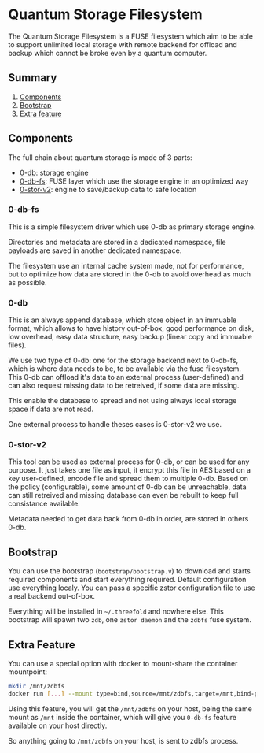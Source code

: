 # Quantum Storage Filesystem

The Quantum Storage Filesystem is a FUSE filesystem which aim to be able to support unlimited local storage
with remote backend for offload and backup which cannot be broke even by a quantum computer.

## Summary

1. [Components](#components)
2. [Bootstrap](#bootstrap)
3. [Extra feature](#extra-feature)

## Components

The full chain about quantum storage is made of 3 parts:

- [0-db](https://github.com/threefoldtech/0-db): storage engine
- [0-db-fs](https://github.com/threefoldtech/0-db-fs): FUSE layer which use the storage engine in an optimized way
- [0-stor-v2](https://github.com/threefoldtech/0-stor_v2): engine to save/backup data to safe location

### 0-db-fs

This is a simple filesystem driver which use 0-db as primary storage engine.

Directories and metadata are stored in a dedicated namespace, file payloads are saved in another
dedicated namespace.

The filesystem use an internal cache system made, not for performance, but to optimize how data
are stored in the 0-db to avoid overhead as much as possible.

### 0-db

This is an always append database, which store object in an immuable format, which allows to
have history out-of-box, good performance on disk, low overhead, easy data structure, easy backup
(linear copy and immuable files).

We use two type of 0-db: one for the storage backend next to 0-db-fs, which is where data needs
to be, to be available via the fuse filesystem. This 0-db can offload it's data to an external process
(user-defined) and can also request missing data to be retreived, if some data are missing.

This enable the database to spread and not using always local storage space if data are not read.

One external process to handle theses cases is 0-stor-v2 we use.

### 0-stor-v2

This tool can be used as external process for 0-db, or can be used for any purpose. It just takes one file
as input, it encrypt this file in AES based on a key user-defined, encode file and spread them
to multiple 0-db. Based on the policy (configurable), some amount of 0-db can be unreachable, data can still
retreived and missing database can even be rebuilt to keep full consistance available.

Metadata needed to get data back from 0-db in order, are stored in others 0-db.

## Bootstrap

You can use the bootstrap (`bootstrap/bootstrap.v`) to download and starts required components and start
everything required. Default configuration use everything localy. You can pass a specific zstor configuration file
to use a real backend out-of-box.

Everything will be installed in `~/.threefold` and nowhere else.
This bootstrap will spawn two `zdb`, one `zstor daemon` and the `zdbfs` fuse system.

## Extra Feature

You can use a special option with docker to mount-share the container mountpoint:

```bash
mkdir /mnt/zdbfs
docker run [...] --mount type=bind,source=/mnt/zdbfs,target=/mnt,bind-propagation=rshared tf/quantum
```

Using this feature, you will get the `/mnt/zdbfs` on your host, being the same mount as `/mnt` inside
the container, which will give you `0-db-fs` feature available on your host directly.

So anything going to `/mnt/zdbfs` on your host, is sent to zdbfs process.
